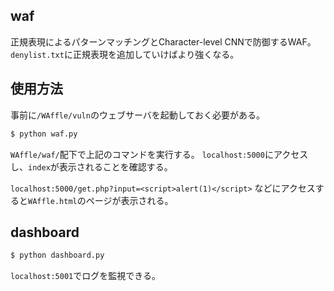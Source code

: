 ## waf

正規表現によるパターンマッチングとCharacter-level CNNで防御するWAF。  
`denylist.txt`に正規表現を追加していけばより強くなる。  

## 使用方法

事前に`/WAffle/vuln`のウェブサーバを起動しておく必要がある。  

```txt
$ python waf.py
```

`WAffle/waf/`配下で上記のコマンドを実行する。
`localhost:5000`にアクセスし、`index`が表示されることを確認する。

`localhost:5000/get.php?input=<script>alert(1)</script>` などにアクセスすると`WAffle.html`のページが表示される。  

## dashboard

```txt
$ python dashboard.py
```

`localhost:5001`でログを監視できる。  
